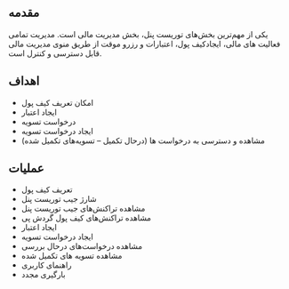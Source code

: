 
## **مقدمه**

یکی از مهم‌ترین بخش‌های توریست پنل، بخش مدیریت مالی است. مدیریت تمامی فعالیت های مالی، ایجادکیف پول، اعتبارات و رزرو موقت از طریق منوی مدیریت مالی قابل دسترسی و کنترل است. 

## **اهداف**

- امکان تعریف کیف پول
- ایجاد اعتبار
- درخواست تسویه
- ایجاد درخواست تسویه
- مشاهده و دسترسی به درخواست ها (درحال تکمیل – تسویه‌های تکمیل شده)

## **عملیات**

- تعریف کیف پول
- شارژ جیب توریست پنل
- مشاهده تراکنش‌های جیب توریست پنل
- مشاهده تراکنش‌های کیف پول گردش پی
- ایجاد اعتبار
- ایجاد درخواست تسویه
- مشاهده درخواست‌های درحال بررسی
- مشاهده تسویه های تکمیل شده
- راهنمای کاربری
- بارگیری مجدد
